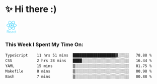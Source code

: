 <h1 align="left">✨ Hi there :)</h1>

  <a href="https://reactjs.org/" target="_blank" rel="noreferrer">   
    <img src="https://raw.githubusercontent.com/devicons/devicon/master/icons/react/react-original-wordmark.svg" alt="react" width="40"     
    height="40"/></a>
 
<h3 align="left">This Week I Spent My Time On:</h3>
<!--START_SECTION:waka-->

```txt
TypeScript    11 hrs 51 mins  ███████████████████▓░░░░░   78.88 %
CSS           2 hrs 28 mins   ████░░░░░░░░░░░░░░░░░░░░░   16.44 %
YAML          15 mins         ▒░░░░░░░░░░░░░░░░░░░░░░░░   01.75 %
Makefile      8 mins          ▒░░░░░░░░░░░░░░░░░░░░░░░░   00.98 %
Bash          7 mins          ▒░░░░░░░░░░░░░░░░░░░░░░░░   00.88 %
```

<!--END_SECTION:waka-->

